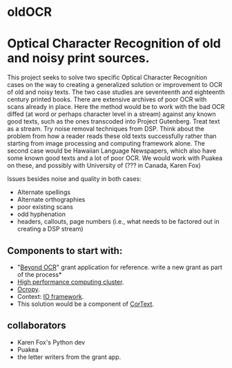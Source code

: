 # oldOCR
# Optical Character Recognition of old and noisy print sources.

This project seeks to solve two specific Optical Character Recognition cases on the way to creating a generalized solution or improvement to OCR of old and noisy texts.  The two case studies are seventeenth and eighteenth century printed books.  There are extensive archives of poor OCR with scans already in place.  Here the method would be to work with the bad OCR diffed (at word or perhaps character level in a stream) against any known good texts, such as the ones transcoded into Project Gutenberg.  Treat text as a stream.  Try noise removal techniques from DSP.  Think about the problem from how a reader reads these old texts successfully rather than starting from image processing and computing framework alone.  The second case would be Hawaiian Language Newspapers, which also have some known good texts and a lot of poor OCR.  We would work with Puakea on these, and possibly with University of (??? in Canada, Karen Fox)

Issues besides noise and quality in both cases:  
* Alternate spellings
* Alternate orthographies
* poor existing scans
* odd hyphenation
* headers, callouts, page numbers (i.e., what needs to be factored out in creating a DSP stream)

## Components to start with:  
* "[Beyond OCR](https://github.com/digiah/2do/issues/69)" grant application for reference.
  write a new grant as part of the process*
* [High performance computing cluster](https://github.com/digiah/2do/issues/70).
* [Ocropy](https://github.com/tmbdev/ocropy).
* Context: [IO framework](https://github.com/digiah/IO/issues/2).
* This solution would be a component of [CorText](https://github.com/digiah/cortext/issues/6).

## collaborators
* Karen Fox's Python dev
* Puakea
* the letter writers from the grant app.
